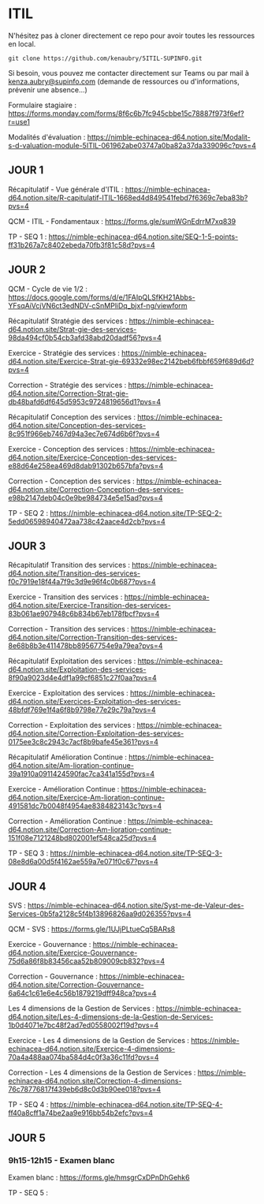 # ITIL

N'hésitez pas à cloner directement ce repo pour avoir toutes les ressources en local.

`git clone https://github.com/kenaubry/5ITIL-SUPINFO.git`

Si besoin, vous pouvez me contacter directement sur Teams ou par mail à kenza.aubry@supinfo.com (demande de ressources ou d'informations, prévenir une absence...)

Formulaire stagiaire : https://forms.monday.com/forms/8f6c6b7fc945cbbe15c78887f973f6ef?r=use1

Modalités d'évaluation : https://nimble-echinacea-d64.notion.site/Modalit-s-d-valuation-module-5ITIL-061962abe03747a0ba82a37da339096c?pvs=4

## JOUR 1

Récapitulatif - Vue générale d'ITIL : https://nimble-echinacea-d64.notion.site/R-capitulatif-ITIL-1668ed4d849541febd7f6369c7eba83b?pvs=4

QCM - ITIL - Fondamentaux : https://forms.gle/sumWGnEdrrM7xq839

TP - SEQ 1 : https://nimble-echinacea-d64.notion.site/SEQ-1-5-points-ff31b267a7c8402ebeda70fb3f81c58d?pvs=4

## JOUR 2

QCM - Cycle de vie 1/2 : https://docs.google.com/forms/d/e/1FAIpQLSfKH21Abbs-YFsqAiVcjVN6ct3edNDV-cSnMPliDq_bjxf-ng/viewform

Récapitulatif Stratégie des services : https://nimble-echinacea-d64.notion.site/Strat-gie-des-services-98da494cf0b54cb3afd38abd20dadf56?pvs=4

Exercice - Stratégie des services : https://nimble-echinacea-d64.notion.site/Exercice-Strat-gie-69332e98ec2142beb6fbbf659f689d6d?pvs=4

Correction - Stratégie des services : https://nimble-echinacea-d64.notion.site/Correction-Strat-gie-db48bafd6df645d5953c9724819656d1?pvs=4

Récapitulatif Conception des services : https://nimble-echinacea-d64.notion.site/Conception-des-services-8c951f966eb7467d94a3ec7e674d6b6f?pvs=4

Exercice - Conception des services : https://nimble-echinacea-d64.notion.site/Exercice-Conception-des-services-e88d64e258ea469d8dab91302b657bfa?pvs=4

Correction - Conception des services : https://nimble-echinacea-d64.notion.site/Correction-Conception-des-services-e98b2147deb04c0e9be984734e5e15ad?pvs=4

TP - SEQ 2 : https://nimble-echinacea-d64.notion.site/TP-SEQ-2-5edd06598940472aa738c42aace4d2cb?pvs=4

## JOUR 3

Récapitulatif Transition des services : https://nimble-echinacea-d64.notion.site/Transition-des-services-f0c7919e18f44a7f9c3d9e96f4c0b687?pvs=4

Exercice - Transition des services : https://nimble-echinacea-d64.notion.site/Exercice-Transition-des-services-83b061ae907948c6b834b67eb178fbcf?pvs=4

Correction - Transition des services : https://nimble-echinacea-d64.notion.site/Correction-Transition-des-services-8e68b8b3e411478bb89567754e9a79ea?pvs=4

Récapitulatif Exploitation des services : https://nimble-echinacea-d64.notion.site/Exploitation-des-services-8f90a9023d4e4df1a99cf6851c27f0aa?pvs=4

Exercice - Exploitation des services : https://nimble-echinacea-d64.notion.site/Exercices-Exploitation-des-services-48bfdf769e1f4a6f8b9798e77e29c79a?pvs=4

Correction - Exploitation des services : https://nimble-echinacea-d64.notion.site/Correction-Exploitation-des-services-0175ee3c8c2943c7acf8b9bafe45e361?pvs=4

Récapitulatif Amélioration Continue : https://nimble-echinacea-d64.notion.site/Am-lioration-continue-39a1910a0911424590fac7ca341a155d?pvs=4

Exercice - Amélioration Continue : https://nimble-echinacea-d64.notion.site/Exercice-Am-lioration-continue-491581dc7b0048f4954ae8384823143c?pvs=4

Correction - Amélioration Continue : https://nimble-echinacea-d64.notion.site/Correction-Am-lioration-continue-151f08e7121248bd802001ef548ca25d?pvs=4

TP - SEQ 3 : https://nimble-echinacea-d64.notion.site/TP-SEQ-3-08e8d6a00d5f4162ae559a7e071f0c67?pvs=4

## JOUR 4

SVS : https://nimble-echinacea-d64.notion.site/Syst-me-de-Valeur-des-Services-0b5fa2128c5f4b13896826aa9d026355?pvs=4

QCM - SVS : https://forms.gle/1UJjPLtueCq5BARs8

Exercice - Gouvernance : https://nimble-echinacea-d64.notion.site/Exercice-Gouvernance-75d6a86f8b83456caa52b809009cb832?pvs=4

Correction - Gouvernance : https://nimble-echinacea-d64.notion.site/Correction-Gouvernance-6a64c1c61e6e4c56b1879219dff948ca?pvs=4

Les 4 dimensions de la Gestion de Services : https://nimble-echinacea-d64.notion.site/Les-4-dimensions-de-la-Gestion-de-Services-1b0d4071e7bc48f2ad7ed0558002f19d?pvs=4

Exercice - Les 4 dimensions de la Gestion de Services : https://nimble-echinacea-d64.notion.site/Exercice-4-dimensions-70a4a488aa074ba584d4c0f3a36c11fd?pvs=4

Correction - Les 4 dimensions de la Gestion de Services : https://nimble-echinacea-d64.notion.site/Correction-4-dimensions-76c78776817f439eb6d8c0d3b90ee018?pvs=4

TP - SEQ 4 : https://nimble-echinacea-d64.notion.site/TP-SEQ-4-ff40a8cff1a74be2aa9e916bb54b2efc?pvs=4

## JOUR 5

### 9h15-12h15 - Examen blanc

Examen blanc : https://forms.gle/hmsgrCxDPnDhGehk6

TP - SEQ 5 : 
